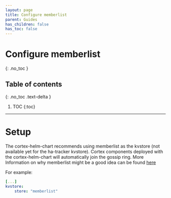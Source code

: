```yaml
---
layout: page
title: Configure memberlist
parent: Guides
has_children: false
has_toc: false
---
```

# Configure memberlist
{: .no_toc }

## Table of contents
{: .no_toc .text-delta }

1. TOC
{:toc}

---
# Setup

The cortex-helm-chart recommends using memberlist as the kvstore (not available yet for the ha-tracker kvstore). Cortex components deployed with the cortex-helm-chart will automatically join the gossip ring. More Information on why memberlist might be a good idea can be found [here](https://grafana.com/blog/2020/03/25/how-were-using-gossip-to-improve-cortex-and-loki-availability/)

For example:

```yaml
[...]
kvstore:
    store: "memberlist"
```
